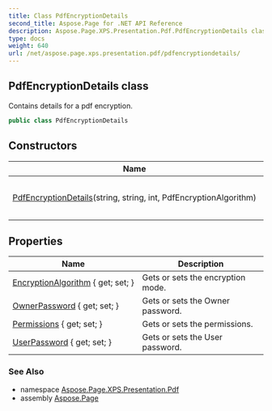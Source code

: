 ```yaml
---
title: Class PdfEncryptionDetails
second_title: Aspose.Page for .NET API Reference
description: Aspose.Page.XPS.Presentation.Pdf.PdfEncryptionDetails class. Contains details for a pdf encryption
type: docs
weight: 640
url: /net/aspose.page.xps.presentation.pdf/pdfencryptiondetails/
---
```

## PdfEncryptionDetails class

Contains details for a pdf encryption.

```csharp
public class PdfEncryptionDetails
```

## Constructors

| Name | Description |
| --- | --- |
| [PdfEncryptionDetails](pdfencryptiondetails/)(string, string, int, PdfEncryptionAlgorithm) | Initializes a new instance of the PdfEncryptionDetailsCore class. |

## Properties

| Name | Description |
| --- | --- |
| [EncryptionAlgorithm](../../aspose.page.xps.presentation.pdf/pdfencryptiondetails/encryptionalgorithm/) { get; set; } | Gets or sets the encryption mode. |
| [OwnerPassword](../../aspose.page.xps.presentation.pdf/pdfencryptiondetails/ownerpassword/) { get; set; } | Gets or sets the Owner password. |
| [Permissions](../../aspose.page.xps.presentation.pdf/pdfencryptiondetails/permissions/) { get; set; } | Gets or sets the permissions. |
| [UserPassword](../../aspose.page.xps.presentation.pdf/pdfencryptiondetails/userpassword/) { get; set; } | Gets or sets the User password. |

### See Also

* namespace [Aspose.Page.XPS.Presentation.Pdf](../../aspose.page.xps.presentation.pdf/)
* assembly [Aspose.Page](../../)



